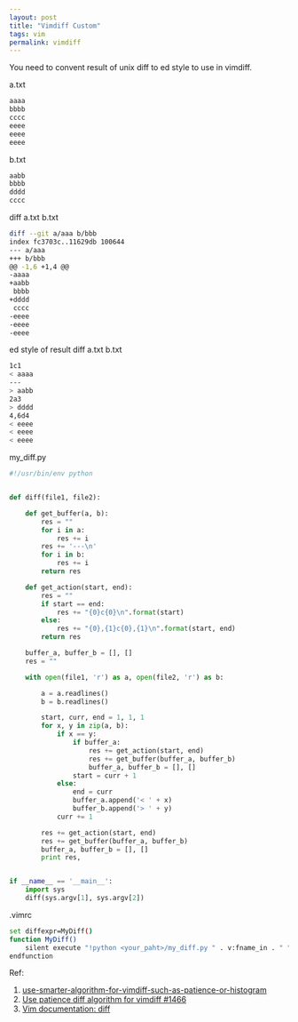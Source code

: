 ```yaml
---
layout: post
title: "Vimdiff Custom"
tags: vim
permalink: vimdiff
---
```


You need to convent result of unix diff to ed style to use in vimdiff.

a.txt

```sh
aaaa
bbbb
cccc
eeee
eeee
eeee
```

b.txt

```sh
aabb
bbbb
dddd
cccc
```

diff a.txt b.txt

```sh
diff --git a/aaa b/bbb
index fc3703c..11629db 100644
--- a/aaa
+++ b/bbb
@@ -1,6 +1,4 @@
-aaaa
+aabb
 bbbb
+dddd
 cccc
-eeee
-eeee
-eeee
```

ed style of result diff a.txt b.txt

```sh
1c1
< aaaa
---
> aabb
2a3
> dddd
4,6d4
< eeee
< eeee
< eeee
```

my_diff.py

```python
#!/usr/bin/env python


def diff(file1, file2):

    def get_buffer(a, b):
        res = ""
        for i in a:
            res += i
        res += '---\n'
        for i in b:
            res += i
        return res

    def get_action(start, end):
        res = ""
        if start == end:
            res += "{0}c{0}\n".format(start)
        else:
            res += "{0},{1}c{0},{1}\n".format(start, end)
        return res

    buffer_a, buffer_b = [], []
    res = ""

    with open(file1, 'r') as a, open(file2, 'r') as b:

        a = a.readlines()
        b = b.readlines()

        start, curr, end = 1, 1, 1
        for x, y in zip(a, b):
            if x == y:
                if buffer_a:
                    res += get_action(start, end)
                    res += get_buffer(buffer_a, buffer_b)
                    buffer_a, buffer_b = [], []
                start = curr + 1
            else:
                end = curr
                buffer_a.append('< ' + x)
                buffer_b.append('> ' + y)
            curr += 1

        res += get_action(start, end)
        res += get_buffer(buffer_a, buffer_b)
        buffer_a, buffer_b = [], []
        print res,


if __name__ == '__main__':
    import sys
    diff(sys.argv[1], sys.argv[2])
```

.vimrc

```sh
set diffexpr=MyDiff()
function MyDiff()
    silent execute "!python <your_paht>/my_diff.py " . v:fname_in . " " . v:fname_new . " > " . v:fname_out
endfunction
```

Ref:  
1. [use-smarter-algorithm-for-vimdiff-such-as-patience-or-histogram](http://takaaki-kasai-tech.blogspot.com/2014/07/use-smarter-algorithm-for-vimdiff-such-as-patience-or-histogram.html)  
2. [Use patience diff algorithm for vimdiff #1466](https://github.com/neovim/neovim/issues/1466)  
3. [Vim documentation: diff](http://vimdoc.sourceforge.net/htmldoc/diff.html#diff-options)  
